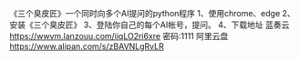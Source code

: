 《三个臭皮匠》一个同时向多个AI提问的python程序
1、使用chrome、edge
2、安装《三个臭皮匠》
3、登陆你自己的每个AI帐号，提问。
4、下载地址
蓝奏云
https://wwvm.lanzouu.com/iiqLO2ri6xre
密码:1111
阿里云盘
https://www.alipan.com/s/zBAVNLgRvLR
